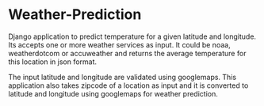 # Weather-Prediction

Django application to predict temperature for a given latitude and longitude. Its accepts one or more weather services as input. It could be noaa, weatherdotcom or accuweather and returns the average temperature for this location in json format.

The input latitude and longitude are validated using googlemaps. This application also takes zipcode of a location as input and it is converted to latitude and longitude using googlemaps for weather prediction.

